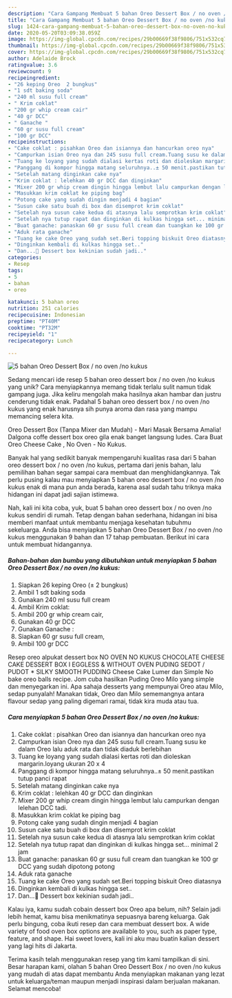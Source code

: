 ```yaml
---
description: "Cara Gampang Membuat 5 bahan Oreo Dessert Box / no oven /no kukus Anti Gagal"
title: "Cara Gampang Membuat 5 bahan Oreo Dessert Box / no oven /no kukus Anti Gagal"
slug: 1424-cara-gampang-membuat-5-bahan-oreo-dessert-box-no-oven-no-kukus-anti-gagal
date: 2020-05-20T03:09:38.059Z
image: https://img-global.cpcdn.com/recipes/29b00669f38f9806/751x532cq70/5-bahan-oreo-dessert-box-no-oven-no-kukus-foto-resep-utama.jpg
thumbnail: https://img-global.cpcdn.com/recipes/29b00669f38f9806/751x532cq70/5-bahan-oreo-dessert-box-no-oven-no-kukus-foto-resep-utama.jpg
cover: https://img-global.cpcdn.com/recipes/29b00669f38f9806/751x532cq70/5-bahan-oreo-dessert-box-no-oven-no-kukus-foto-resep-utama.jpg
author: Adelaide Brock
ratingvalue: 3.6
reviewcount: 9
recipeingredient:
- "26 keping Oreo  2 bungkus"
- "1 sdt baking soda"
- "240 ml susu full cream"
- " Krim coklat"
- "200 gr whip cream cair"
- "40 gr DCC"
- " Ganache "
- "60 gr susu full cream"
- "100 gr DCC"
recipeinstructions:
- "Cake coklat : pisahkan Oreo dan isiannya dan hancurkan oreo nya"
- "Campurkan isian Oreo nya dan 245 susu full cream.Tuang susu ke dalam Oreo lalu aduk rata dan tidak diaduk berlebihan"
- "Tuang ke loyang yang sudah dialasi kertas roti dan dioleskan margarin.loyang ukuran 20 x 4"
- "Panggang di kompor hingga matang seluruhnya..± 50 menit.pastikan tutup panci rapat"
- "Setelah matang dinginkan cake nya"
- "Krim coklat : lelehkan 40 gr DCC dan dinginkan"
- "Mixer 200 gr whip cream dingin hingga lembut lalu campurkan dengan lelehan DCC tadi."
- "Masukkan krim coklat ke piping bag"
- "Potong cake yang sudah dingin menjadi 4 bagian"
- "Susun cake satu buah di box dan disemprot krim coklat"
- "Setelah nya susun cake kedua di atasnya lalu semprotkan krim coklat"
- "Setelah nya tutup rapat dan dinginkan di kulkas hingga set... minimal 2 jam"
- "Buat ganache: panaskan 60 gr susu full cream dan tuangkan ke 100 gr DCC yang sudah dipotong potong"
- "Aduk rata ganache"
- "Tuang ke cake Oreo yang sudah set.Beri topping biskuit Oreo diatasnya"
- "Dinginkan kembali di kulkas hingga set.."
- "Dan...🥰 Dessert box kekinian sudah jadi.."
categories:
- Resep
tags:
- 5
- bahan
- oreo

katakunci: 5 bahan oreo 
nutrition: 251 calories
recipecuisine: Indonesian
preptime: "PT40M"
cooktime: "PT32M"
recipeyield: "1"
recipecategory: Lunch

---
```



![5 bahan Oreo Dessert Box / no oven /no kukus](https://img-global.cpcdn.com/recipes/29b00669f38f9806/751x532cq70/5-bahan-oreo-dessert-box-no-oven-no-kukus-foto-resep-utama.jpg)

Sedang mencari ide resep 5 bahan oreo dessert box / no oven /no kukus yang unik? Cara menyiapkannya memang tidak terlalu sulit namun tidak gampang juga. Jika keliru mengolah maka hasilnya akan hambar dan justru cenderung tidak enak. Padahal 5 bahan oreo dessert box / no oven /no kukus yang enak harusnya sih punya aroma dan rasa yang mampu memancing selera kita.

Oreo Dessert Box (Tanpa Mixer dan Mudah) - Mari Masak Bersama Amalia! Dalgona coffe dessert box oreo gila enak banget langsung ludes. Cara Buat Oreo Cheese Cake , No Oven - No Kukus.

Banyak hal yang sedikit banyak mempengaruhi kualitas rasa dari 5 bahan oreo dessert box / no oven /no kukus, pertama dari jenis bahan, lalu pemilihan bahan segar sampai cara membuat dan menghidangkannya. Tak perlu pusing kalau mau menyiapkan 5 bahan oreo dessert box / no oven /no kukus enak di mana pun anda berada, karena asal sudah tahu triknya maka hidangan ini dapat jadi sajian istimewa.


Nah, kali ini kita coba, yuk, buat 5 bahan oreo dessert box / no oven /no kukus sendiri di rumah. Tetap dengan bahan sederhana, hidangan ini bisa memberi manfaat untuk membantu menjaga kesehatan tubuhmu sekeluarga. Anda bisa menyiapkan 5 bahan Oreo Dessert Box / no oven /no kukus menggunakan 9 bahan dan 17 tahap pembuatan. Berikut ini cara untuk membuat hidangannya.

<!--inarticleads1-->

##### Bahan-bahan dan bumbu yang dibutuhkan untuk menyiapkan 5 bahan Oreo Dessert Box / no oven /no kukus:

1. Siapkan 26 keping Oreo (± 2 bungkus)
1. Ambil 1 sdt baking soda
1. Gunakan 240 ml susu full cream
1. Ambil  Krim coklat:
1. Ambil 200 gr whip cream cair,
1. Gunakan 40 gr DCC
1. Gunakan  Ganache :
1. Siapkan 60 gr susu full cream,
1. Ambil 100 gr DCC


Resep oreo alpukat dessert box NO OVEN NO KUKUS CHOCOLATE CHEESE CAKE DESSERT BOX I EGGLESS &amp; WITHOUT OVEN PUDING SEDOT / PUDOT * SlLKY SMOOTH PUDDING Cheese Cake Lumer dan Simple No bake oreo balls recipe. Jom cuba hasilkan Puding Oreo Milo yang simple dan menyegarkan ini. Apa sahaja desserts yang mempunyai Oreo atau Milo, sedap punyalah! Manakan tidak, Oreo dan Milo sememangnya antara flavour sedap yang paling digemari ramai, tidak kira muda atau tua. 

<!--inarticleads2-->

##### Cara menyiapkan 5 bahan Oreo Dessert Box / no oven /no kukus:

1. Cake coklat : pisahkan Oreo dan isiannya dan hancurkan oreo nya
1. Campurkan isian Oreo nya dan 245 susu full cream.Tuang susu ke dalam Oreo lalu aduk rata dan tidak diaduk berlebihan
1. Tuang ke loyang yang sudah dialasi kertas roti dan dioleskan margarin.loyang ukuran 20 x 4
1. Panggang di kompor hingga matang seluruhnya..± 50 menit.pastikan tutup panci rapat
1. Setelah matang dinginkan cake nya
1. Krim coklat : lelehkan 40 gr DCC dan dinginkan
1. Mixer 200 gr whip cream dingin hingga lembut lalu campurkan dengan lelehan DCC tadi.
1. Masukkan krim coklat ke piping bag
1. Potong cake yang sudah dingin menjadi 4 bagian
1. Susun cake satu buah di box dan disemprot krim coklat
1. Setelah nya susun cake kedua di atasnya lalu semprotkan krim coklat
1. Setelah nya tutup rapat dan dinginkan di kulkas hingga set... minimal 2 jam
1. Buat ganache: panaskan 60 gr susu full cream dan tuangkan ke 100 gr DCC yang sudah dipotong potong
1. Aduk rata ganache
1. Tuang ke cake Oreo yang sudah set.Beri topping biskuit Oreo diatasnya
1. Dinginkan kembali di kulkas hingga set..
1. Dan...🥰 Dessert box kekinian sudah jadi..


Kalau iya, kamu sudah cobain dessert box Oreo apa belum, nih? Selain jadi lebih hemat, kamu bisa menikmatinya sepuasnya bareng keluarga. Gak perlu bingung, coba ikuti resep dan cara membuat dessert box. A wide variety of food oven box options are available to you, such as paper type, feature, and shape. Hai sweet lovers, kali ini aku mau buatin kalian dessert yang lagi hits di Jakarta. 

Terima kasih telah menggunakan resep yang tim kami tampilkan di sini. Besar harapan kami, olahan 5 bahan Oreo Dessert Box / no oven /no kukus yang mudah di atas dapat membantu Anda menyiapkan makanan yang lezat untuk keluarga/teman maupun menjadi inspirasi dalam berjualan makanan. Selamat mencoba!
